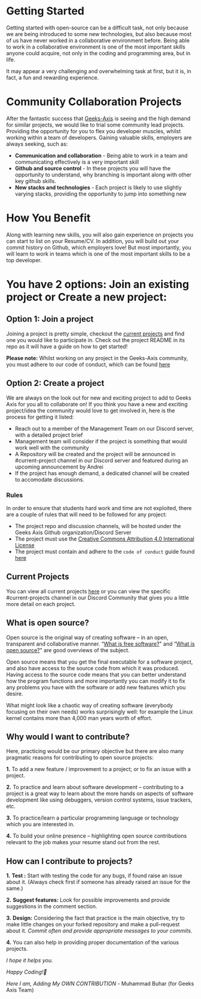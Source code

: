 # Getting Started

Getting started with open-source can be a difficult task, not only because we are being introduced to some new technologies, but also because most of us have never worked in a collaborative environment before. Being able to work in a collaborative environment is one of the most important skills anyone could acquire, not only in the coding and programming area, but in life.

It may appear a very challenging and overwhelming task at first, but it is, in fact, a fun and rewarding experience.

# Community Collaboration Projects
After the fantastic success that [Geeks-Axis](https://github.com/geeks-axis) is seeing and the high demand for similar projects, we would like to trial some community lead projects.
Providing the opportunity for you to flex you developer muscles, whilst working within a team of developers. Gaining valuable skills, employers are always seeking, such as:
- **Communication and collaboration** - Being able to work in a team and communicating effectively is a very important skill
- **Github and source control** - In these projects you will have the opportunity to understand, why branching is important along with other key github skills.
- **New stacks and technologies** - Each project is likely to use slightly varying stacks, providing the opportunity to jump into something new

# How You Benefit
Along with learning new skills, you will also gain experience on projects you can start to list on your Resume/CV. In addition, you will build out your commit history on Github, which employers love! But most importantly, you will learn to work in teams which is one of the most important skills to be a top developer.

# You have 2 options: Join an existing project or Create a new project:

## Option 1: Join a project
Joining a project is pretty simple, checkout the [current projects](https://github.com/geeks-axis) and find one you would like to participate in. Check out the project README in its repo as it will have a guide on how to get started!

**Please note:** Whilst working on any project in the Geeks-Axis community, you must adhere to our code of conduct, which can be found [here](https://github.com/geeks-axis/start-guidlines/CODE_OF_CONDUCT.md)

## Option 2: Create a project
We are always on the look out for new and exciting project to add to Geeks Axis for you all to collaborate on! If you think you have a new and exciting project/idea the community would love to get involved in, here is the process for getting it listed:
- Reach out to a member of the Management Team on our Discord server, with a detailed project brief
- Management team will consider if the project is something that would work well with the community
- A Repository will be created and the project will be announced in #current-project channel in our Discord server and featured during an upcoming announcement by Andrei
- If the project has enough demand, a dedicated channel will be created to accomodate discussions.

### **Rules**
In order to ensure that students hard work and time are not exploited, there are a couple of rules that will need to be followed for any project:
- The project repo and discussion channels, will be hosted under the Geeks Axis Github organization/Discord Server
- The project must use the [Creative Commons Attribution 4.0 International License](https://creativecommons.org/licenses/by/4.0/)
- The project must contain and adhere to the `code of conduct` guide found [here](https://github.com/geeks-axis/start-guidelinesCODE_OF_CONDUCT.md)

## Current Projects
You can view all current projects [here](https://github.com/geeks-axis) or you can view the specific #current-projects channel in our Discord Community that gives you a little more detail on each project.

## What is open source?

Open source is the original way of creating software – in an open, transparent and collaborative manner. “[What is free software?](https://www.gnu.org/philosophy/free-sw.en.html)" and “[What is open source?](https://opensource.com/resources/what-open-source)" are good overviews of the subject.

Open source means that you get the final executable for a software project, and also have access to the source code from which it was produced. Having access to the source code means that you can better understand how the program functions and more importantly you can modify it to fix any problems you have with the software or add new features which you desire.

What might look like a chaotic way of creating software (everybody focusing on their own needs) works surprisingly well: for example the Linux kernel contains more than 4,000 man years worth of effort.

## Why would I want to contribute?

Here, practicing would be our primary objective but there are also many pragmatic reasons for contributing to open source projects:

   **1.** To add a new feature / improvement to a project; or to fix an issue with a project.

   **2.** To practice and learn about software development – contributing to a project is a great way to learn about the more hands on aspects of software development like using debuggers, version control systems, issue trackers, etc.

   **3.** To practice/learn a particular programming language or technology which you are interested in.

   **4.** To build your online presence – highlighting open source contributions relevant to the job makes your resume stand out from the rest.

## How can I contribute to projects?

**1.** **Test :**  Start with testing the code for any bugs, if found raise an issue about it. (Always check first if someone has already raised an issue for the same.)

**2.** **Suggest features:** Look for possible improvements and provide suggestions in the comment section.

**3.** **Design:** Considering the fact that practice is the main objective, try to make little changes on your forked repository and make a pull-request about it. *Commit often and provide appropriate messages to your commits.*

**4.** You can also help in providing proper documentation of the various projects.


*I hope it helps you.*

*Happy Coding!🙂*

*Here I am, Adding My OWN CONTRIBUTION* - Muhammad Buhar (for Geeks Axis Team)

